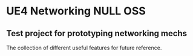 # UE4 Networking NULL OSS

## Test project for prototyping networking mechs 
The collection of different useful features for future reference.
